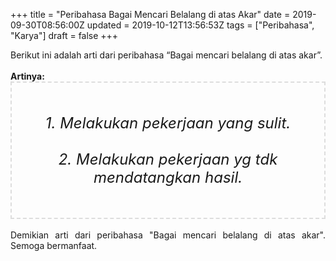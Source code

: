 +++
title = "Peribahasa Bagai Mencari Belalang di atas Akar"
date = 2019-09-30T08:56:00Z
updated = 2019-10-12T13:56:53Z
tags = ["Peribahasa", "Karya"]
draft = false
+++

<div dir="ltr" style="text-align: left;" trbidi="on"><div style="text-align: justify;">Berikut ini adalah arti dari peribahasa “Bagai mencari belalang di atas akar”.</div><br /><div style="text-align: justify;"><b>Artinya:</b></div><div style="border: 2px dashed #ddd; font-size: 24px; height: auto; margin: 0 auto; padding: 50px; text-align: center; width: auto;"><i>1. Melakukan pekerjaan yang sulit.<br /><br />2. Melakukan pekerjaan yg tdk mendatangkan hasil.</i></div><div style="text-align: justify;"><br /></div><div style="text-align: justify;">Demikian arti dari peribahasa "Bagai mencari belalang di atas akar". Semoga bermanfaat.</div></div>

